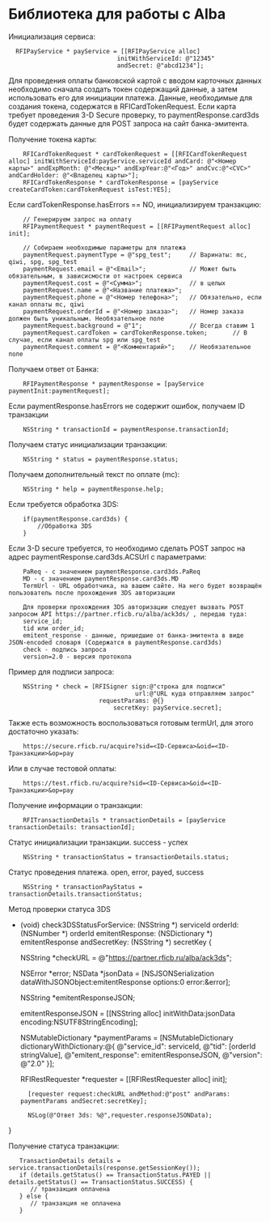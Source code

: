 Библиотека для работы c Alba
=============

Инициализация сервиса:

      RFIPayService * payService = [[RFIPayService alloc]
                                  initWithServiceId: @"12345"
                                  andSecret: @"abcd1234"];

Для проведения оплаты банковской картой с вводом карточных данных необходимо сначала создать токен содержащий данные,
а затем использовать его для инициации платежа. Данные, необходимые для создания токена, содержатся в RFICardTokenRequest.
Если карта требует проведения 3-D Secure проверку, то paymentResponse.card3ds будет содержать данные
для POST запроса на сайт банка-эмитента.

Получение токена карты:

        RFICardTokenRequest * cardTokenRequest = [[RFICardTokenRequest alloc] initWithServiceId:payService.serviceId andCard: @"<Номер карты>" andExpMonth: @"<Месяц>" andExpYear:@"<Год>" andCvc:@"<CVC>" andCardHolder: @"<Владелец карты>"];
        RFICardTokenResponse * cardTokenResponse = [payService createCardToken:cardTokenRequest isTest:YES];
                                  
Если cardTokenResponse.hasErrors == NO, инициализируем транзакцию:

        // Генерируем запрос на оплату
        RFIPaymentRequest * paymentRequest = [[RFIPaymentRequest alloc] init];

        // Собираем необходимые параметры для платежа
        paymentRequest.paymentType = @"spg_test";     // Варинаты: mc, qiwi, spg, spg_test
        paymentRequest.email = @"<Email>";            // Может быть обязательным, в зависисмости от настроек сервиса
        paymentRequest.cost = @"<Сумма>";             // в целых
        paymentRequest.name = @"<Название платежа>";        
        paymentRequest.phone = @"<Номер телефона>";   // Обязательно, если канал оплаты mc, qiwi
        paymentRequest.orderId = @"<Номер заказа>";   // Номер заказа должен быть уникальным. Необязательное поле
        paymentRequest.background = @"1";             // Всегда ставим 1
        paymentRequest.cardToken = cardTokenResponse.token;       // В случае, если канал оплаты spg или spg_test        
        paymentRequest.comment = @"<Комментарий>";    // Необязательное поле

Получаем ответ от Банка:

        RFIPaymentResponse * paymentResponse = [payService paymentInit:paymentRequest];

Если paymentResponse.hasErrors не содержит ошибок, получаем ID транзакции

        NSString * transactionId = paymentResponse.transactionId;

Получаем статус инициализации транзакции:

        NSString * status = paymentResponse.status;
            
Получаем дополнительный текст по оплате (mc):

        NSString * help = paymentResponse.help;

Если требуется обработка 3DS:

        if(paymentResponse.card3ds) {
            //Обработка 3DS
        }

Если 3-D secure требуется, то необходимо сделать POST запрос на адрес paymentResponse.card3ds.ACSUrl с параметрами:

        PaReq - с значением paymentResponse.card3ds.PaReq
        MD - с значением paymentResponse.card3ds.MD
        TermUrl - URL обработчика, на вашем сайте. На него будет возвращён пользователь после прохождения 3DS авторизации       
                
        Для проверки прохождения 3DS авторизации следует вызвать POST запросом API https://partner.rficb.ru/alba/ack3ds/ , передав туда:
        service_id;
        tid или order_id;
        emitent_response - данные, пришедшие от банка-эмитента в виде JSON-encoded словаря (Содержатся в paymentResponse.card3ds)
        check - подпись запроса
        version=2.0 - версия протокола
                
Пример для подписи запроса:

        NSString * check = [RFISigner sign:@"строка для подписи"
                                       url:@"URL куда отправляем запрос"
                             requestParams: @{}
                                 secretKey: payService.secret];
                
Также есть возможность воспользоваться готовым termUrl, для этого достаточно указать:

        https://secure.rficb.ru/acquire?sid=<ID-Сервиса>&oid=<ID-Транзакции>&op=pay
                
Или в случае тестовой оплаты:

        https://test.rficb.ru/acquire?sid=<ID-Сервиса>&oid=<ID-Транзакции>&op=pay
          
Получение информации о транзакции:

        RFITransactionDetails * transactionDetails = [payService transactionDetails: transactionId];

Статус инициализации транзакции. success - успех

        NSString * transactionStatus = transactionDetails.status;

Статус проведения платежа. open, error, payed, success

        NSString * transactionPayStatus = transactionDetails.transactionStatus;



Метод проверки статуса 3DS

- (void) check3DSStatusForService: (NSString *) serviceId
                          orderId: (NSNumber *) orderId
                  emitentResponse: (NSDictionary *) emitentResponse
                     andSecretKey: (NSString *) secretKey
{
    
    NSString *checkURL = @"https://partner.rficb.ru/alba/ack3ds";
    
    NSError *error;
    NSData *jsonData = [NSJSONSerialization dataWithJSONObject:emitentResponse
                                                       options:0
                                                         error:&error];
    
    NSString *emitentResponseJSON;
   
    emitentResponseJSON = [[NSString alloc] initWithData:jsonData encoding:NSUTF8StringEncoding];
    
    NSMutableDictionary *paymentParams = [NSMutableDictionary dictionaryWithDictionary:@{
                                                                                         @"service_id": serviceId,
                                                                                         @"tid": [orderId stringValue],
                                                                                         @"emitent_response": emitentResponseJSON,
                                                                                         @"version": @"2.0"
                                                                                         }];
    
    RFIRestRequester *requester = [[RFIRestRequester alloc] init];
    
        [requester request:checkURL andMethod:@"post" andParams: paymentParams andSecret:secretKey];

        NSLog(@"Ответ 3ds: %@",requester.responseJSONData);  
}


Получение статуса транзакции:

       TransactionDetails details = service.transactionDetails(response.getSessionKey());
       if (details.getStatus() == TransactionStatus.PAYED || details.getStatus() == TransactionStatus.SUCCESS) {
          // транзакция оплачена
       } else {
          // транзакция не оплачена
       }


